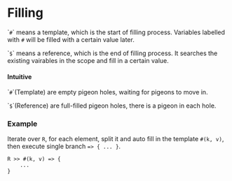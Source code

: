 # Filling

\``#`\` means a template, which is the start of filling process. Variables labelled with `#` will be filled with a certain value later.

\``$`\` means a reference, which is the end of filling process. It searches the existing vairables in the scope and fill in a certain value.&#x20;

#### Intuitive

\``#`\`(Template) are empty pigeon holes, waiting for pigeons to move in.

\``$`\`(Reference) are full-filled pigeon holes, there is a pigeon in each hole.

### Example

Iterate over `R`, for each element, split it and auto fill in the template `#(k, v)`, then execute single branch `=> { ... }`.

```
R >> #(k, v) => {
    ...
}
```
